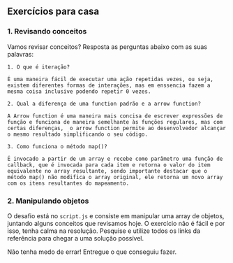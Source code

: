 ## Exercícios para casa 

### 1. Revisando conceitos

Vamos revisar conceitos? Resposta as perguntas abaixo com as suas palavras: 

```
1. O que é iteração?

É uma maneira fácil de executar uma ação repetidas vezes, ou seja, existem diferentes formas de interações, mas em enssencia fazem a mesma coisa inclusive podendo repetir 0 vezes. 

2. Qual a diferença de uma function padrão e a arrow function?

A Arrow function é uma maneira mais concisa de escrever expressões de função e funciona de maneira semelhante às funções regulares, mas com certas diferenças,  o arrow function permite ao desenvolvedor alcançar o mesmo resultado simplificando o seu código.

3. Como funciona o método map()? 

É invocado a partir de um array e recebe como parâmetro uma função de callback, que é invocada para cada item e retorna o valor do item equivalente no array resultante, sendo importante destacar que o método map() não modifica o array original, ele retorna um novo array com os itens resultantes do mapeamento.
```

### 2. Manipulando objetos 
O desafio está no `script.js` e consiste em manipular uma array de objetos, juntando alguns conceitos que revisamos hoje. O exercício não é fácil e por isso, tenha calma na resolução. Pesquise e utilize todos os links da referência para chegar a uma solução possível. 

Não tenha medo de errar! Entregue o que conseguiu fazer.
